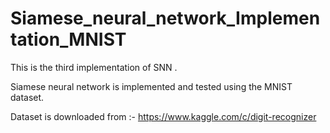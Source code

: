 # Siamese_neural_network_Implementation_MNIST

This is the third implementation of SNN .

Siamese neural network is implemented and tested using the MNIST dataset.

Dataset is downloaded from :- https://www.kaggle.com/c/digit-recognizer
